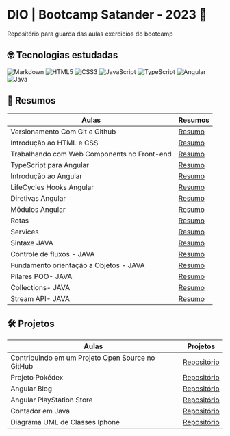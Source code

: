 # DIO | Bootcamp Satander - 2023 🚀

Repositório para guarda das aulas exercicíos do bootcamp

## 🤓 Tecnologias estudadas
![Markdown](https://img.shields.io/badge/markdown-%23000000.svg?style=for-the-badge&logo=markdown&logoColor=white)
![HTML5](https://img.shields.io/badge/html5-%23E34F26.svg?style=for-the-badge&logo=html5&logoColor=white)
![CSS3](https://img.shields.io/badge/css3-%231572B6.svg?style=for-the-badge&logo=css3&logoColor=white)
![JavaScript](https://img.shields.io/badge/javascript-%23323330.svg?style=for-the-badge&logo=javascript&logoColor=%23F7DF1E)
![TypeScript](https://img.shields.io/badge/typescript-%23007ACC.svg?style=for-the-badge&logo=typescript&logoColor=white)
![Angular](https://img.shields.io/badge/angular-%23DD0031.svg?style=for-the-badge&logo=angular&logoColor=white)
![Java](https://img.shields.io/badge/java-%23ED8B00.svg?style=for-the-badge&logo=openjdk&logoColor=white)


## 📒 Resumos 

| Aulas | Resumos |
|-----|---------------|
|Versionamento Com Git e Github|[Resumo](./versionamento-com-git-e-github/README.md)|
|Introdução ao HTML e CSS |[Resumo](./introdução-html/README.md)|
|Trabalhando com Web Components no Front-end |[Resumo](./angular/desafio-01/README.MD)|
|TypeScript para Angular|[Resumo](./angular/typescript-para-angular/)|
|Introdução ao Angular|[Resumo](./angular/introducao-ecosistema-angular/)|
|LifeCycles Hooks Angular|[Resumo](./angular/lifecycle-hooks/)|
|Diretivas Angular|[Resumo](./angular/single-page-application-com-angular/diretivas-proj/)|
|Módulos Angular|[Resumo](./angular/modulos/)|
|Rotas|[Resumo](./angular/rotas/)|
|Services|[Resumo](./angular/services/)|
|Sintaxe JAVA|[Resumo](./java/sintaxe-basica/README.md)|
|Controle de fluxos - JAVA|[Resumo](./java/controle-de-fluxo/README.md)|
|Fundamento orientação a Objetos - JAVA|[Resumo](./java/fundamentos-POO/exemplo-de-pacotes/README.md)|
|Pilares POO- JAVA|[Resumo](./java/pilares-poo/README.md)|
|Collections- JAVA|[Resumo](./java/collections/README.md)|
|Stream API- JAVA|[Resumo](./java/stream-api/README.md)|

## 🛠️ Projetos

| Aulas | Projetos |
|-----|---------------|
|Contribuindo em um Projeto Open Source no GitHub|[Repositório](https://github.com/Wagner-Goulart/dio-lab-open-source)|
|Projeto Pokédex|[Repositório](https://github.com/Wagner-Goulart/pokedex-bootcamp-dio)|
|Angular Blog|[Repositório](https://github.com/Wagner-Goulart/angular-blog)|
|Angular PlayStation Store|[Repositório](./angular/projeto/angular-interface-playstation-store/)|
|Contador em Java |[Repositório](./java/projetos/contador/)|
|Diagrama UML de Classes Iphone |[Repositório](./java/projetos/diagramacao-classes-iphone/README.md)|